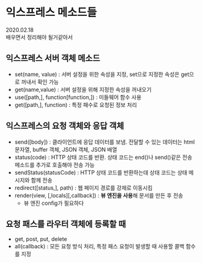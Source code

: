 # 익스프레스 메소드들

2020.02.18  
배우면서 정리해야 될거같아서

## 익스프레스 서버 객체 메소드
- set(name, value) : 서버 설정을 위한 속성을 지정, set으로 지정한 속성은 get으로 꺼내서 확인 가능
- get(name,value) : 서버 설정을 위해 지정한 속성을 꺼내오기
- use([path,], function[function,]) : 미들웨어 함수 사용
- get([path,], function) : 특정 패수로 요청된 정보 처리

## 익스프레스의 요청 객체와 응답 객체
- send([body]) : 클라이언트에 응답 데이터를 보냄. 전달할 수 있는 데이터는 html 문자열, buffer 객체, JSON 객체, JSON 배열
- status(code) : HTTP 상태 코드를 반환. 상태 코드는 end()나 send()같은 전송 메소드를 추가로 호출해야 전송 가능
- sendStatus(statusCode) : HTTP 상태 코드를 반환하는데 상태 코드는 상태 메시지와 함께 전송
- redirect([status,], path) : 웹 페이지 경로를 강제로 이동시킴
- render(view, [,locals][,callback]) : **뷰 엔진을 사용**해 문서를 만든 후 전송
  - 뷰 엔진 config가 필요하다

## 요청 패스를 라우터 객체에 등록할 때 
 - get, post, put, delete
 - all(callback) : 모든 요청 방식 처리, 특정 패스 요청이 발생할 때 사용할 콜백 함수를 지정 